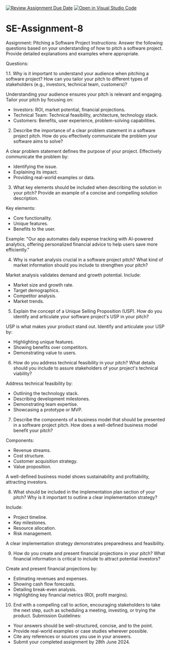 [![Review Assignment Due Date](https://classroom.github.com/assets/deadline-readme-button-22041afd0340ce965d47ae6ef1cefeee28c7c493a6346c4f15d667ab976d596c.svg)](https://classroom.github.com/a/4bgukiqw)
[![Open in Visual Studio Code](https://classroom.github.com/assets/open-in-vscode-2e0aaae1b6195c2367325f4f02e2d04e9abb55f0b24a779b69b11b9e10269abc.svg)](https://classroom.github.com/online_ide?assignment_repo_id=15457512&assignment_repo_type=AssignmentRepo)
# SE-Assignment-8
 Assignment: Pitching a Software Project
 Instructions:
Answer the following questions based on your understanding of how to pitch a software project. Provide detailed explanations and examples where appropriate.

 Questions:

1.1. Why is it important to understand your audience when pitching a software project? How can you tailor your pitch to different types of stakeholders (e.g., investors, technical team, customers)?

Understanding your audience ensures your pitch is relevant and engaging. Tailor your pitch by focusing on:
- Investors: ROI, market potential, financial projections.
- Technical Team: Technical feasibility, architecture, technology stack.
- Customers: Benefits, user experience, problem-solving capabilities.

2. Describe the importance of a clear problem statement in a software project pitch. How do you effectively communicate the problem your software aims to solve?

A clear problem statement defines the purpose of your project. Effectively communicate the problem by:
- Identifying the issue.
- Explaining its impact.
- Providing real-world examples or data.

3. What key elements should be included when describing the solution in your pitch? Provide an example of a concise and compelling solution description.

Key elements:
- Core functionality.
- Unique features.
- Benefits to the user.

Example: "Our app automates daily expense tracking with AI-powered analytics, offering personalized financial advice to help users save more efficiently."

4. Why is market analysis crucial in a software project pitch? What kind of market information should you include to strengthen your pitch?

Market analysis validates demand and growth potential. Include:
- Market size and growth rate.
- Target demographics.
- Competitor analysis.
- Market trends.

5. Explain the concept of a Unique Selling Proposition (USP). How do you identify and articulate your software project's USP in your pitch?

USP is what makes your product stand out. Identify and articulate your USP by:
- Highlighting unique features.
- Showing benefits over competitors.
- Demonstrating value to users.

6. How do you address technical feasibility in your pitch? What details should you include to assure stakeholders of your project's technical viability?

Address technical feasibility by:
- Outlining the technology stack.
- Describing development milestones.
- Demonstrating team expertise.
- Showcasing a prototype or MVP.

7. Describe the components of a business model that should be presented in a software project pitch. How does a well-defined business model benefit your pitch?

Components:
- Revenue streams.
- Cost structure.
- Customer acquisition strategy.
- Value proposition.

A well-defined business model shows sustainability and profitability, attracting investors.

8. What should be included in the implementation plan section of your pitch? Why is it important to outline a clear implementation strategy?

Include:
- Project timeline.
- Key milestones.
- Resource allocation.
- Risk management.

A clear implementation strategy demonstrates preparedness and feasibility.

9. How do you create and present financial projections in your pitch? What financial information is critical to include to attract potential investors?

Create and present financial projections by:
- Estimating revenues and expenses.
- Showing cash flow forecasts.
- Detailing break-even analysis.
- Highlighting key financial metrics (ROI, profit margins).

10. End with a compelling call to action, encouraging stakeholders to take the next step, such as scheduling a meeting, investing, or trying the product.
 Submission Guidelines:
- Your answers should be well-structured, concise, and to the point.
- Provide real-world examples or case studies wherever possible.
- Cite any references or sources you use in your answers.
- Submit your completed assignment by 28th June 2024.


